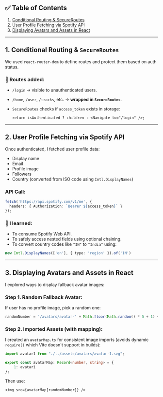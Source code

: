 ## ✅ Table of Contents

1. [Conditional Routing & SecureRoutes](#1-conditional-routing--secureroutes)
2. [User Profile Fetching via Spotify API](#3-user-profile-fetching-via-spotify-api)
3. [Displaying Avatars and Assets in React](#4-displaying-avatars-and-assets-in-react)

---

## 1. Conditional Routing & `SecureRoutes`

We used `react-router-dom` to define routes and protect them based on auth status.

### 🔸 Routes added:

* `/login` → visible to unauthenticated users.
* `/home`, `/user`, `/tracks`, etc. → **wrapped in `SecureRoutes`**.
* `SecureRoutes` checks if `access_token` exists in storage:

  ```tsx
  return isAuthenticated ? children : <Navigate to="/login" />;
  ```

---

## 2. User Profile Fetching via Spotify API

Once authenticated, I fetched user profile data:

* Display name
* Email
* Profile image
* Followers
* Country (converted from ISO code using `Intl.DisplayNames`)

### API Call:

```ts
fetch('https://api.spotify.com/v1/me', {
  headers: { Authorization: `Bearer ${access_token}` }
});
```

### 🧠 I learned:

* To consume Spotify Web API.
* To safely access nested fields using optional chaining.
* To convert country codes like `"IN"` to `"India"` using:

```ts
new Intl.DisplayNames(['en'], { type: 'region' }).of('IN')
```

---

## 3. Displaying Avatars and Assets in React

I explored ways to display fallback avatar images:

### Step 1. Random Fallback Avatar:

If user has no profile image, pick a random one:

```ts
randomNumber = '/avatars/avatar-' + Math.floor(Math.random() * 5 + 1) + '.svg'
```

### Step 2. Imported Assets (with mapping):

I created an `avatarMap.ts` for consistent image imports (avoids dynamic `require()` which Vite doesn't support in builds):

```ts
import avatar1 from "./../assets/avatars/avatar-1.svg";

export const avatarMap: Record<number, string> = {
    1: avatar1
};
```

Then use:

```tsx
<img src={avatarMap[randomNumber]} />
```